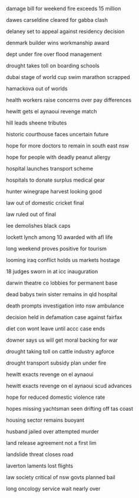 damage bill for weekend fire exceeds 15 million

dawes carseldine cleared for gabba clash

delaney set to appeal against residency decision

denmark builder wins workmanship award

dept under fire over flood management

drought takes toll on boarding schools

dubai stage of world cup swim marathon scrapped

hamackova out of worlds

health workers raise concerns over pay differences

hewitt gets el aynaoui revenge match

hill leads sheene tributes

historic courthouse faces uncertain future

hope for more doctors to remain in south east nsw

hope for people with deadly peanut allergy

hospital launches transport scheme

hospitals to donate surplus medical gear

hunter winegrape harvest looking good

law out of domestic cricket final

law ruled out of final

lee demolishes black caps

lockett lynch among 10 awarded with afl life

long weekend proves positive for tourism

looming iraq conflict holds us markets hostage

18 judges sworn in at icc inauguration

darwin theatre co lobbies for permanent base

dead babys twin sister remains in qld hospital

death prompts investigation into nsw ambulance

decision held in defamation case against fairfax

diet con wont leave until accc case ends

downer says us will get moral backing for war

drought taking toll on cattle industry agforce

drought transport subsidy plan under fire

hewitt exacts revenge on el aynaoui

hewitt exacts revenge on el aynaoui scud advances

hope for reduced domestic violence rate

hopes missing yachtsman seen drifting off tas coast

housing sector remains buoyant

husband jailed over attempted murder

land release agreement not a first lim

landslide threat closes road

laverton laments lost flights

law society critical of nsw govts planned bail

long oncology service wait nearly over


